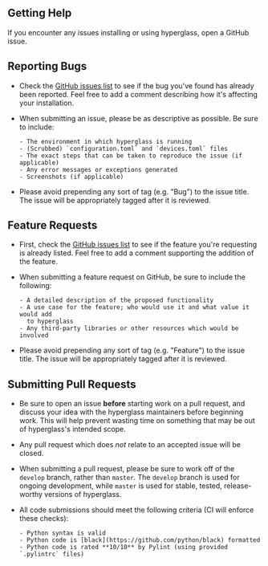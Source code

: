 ## Getting Help

If you encounter any issues installing or using hyperglass, open a GitHub issue.

## Reporting Bugs

-   Check the [GitHub issues list](https://github.com/checktheroads/hyperglass/issues)
    to see if the bug you've found has already been reported. Feel free to add a comment describing how it's affecting your installation.

-   When submitting an issue, please be as descriptive as possible. Be sure to include:

        - The environment in which hyperglass is running
        - (Scrubbed) `configuration.toml` and `devices.toml` files
        - The exact steps that can be taken to reproduce the issue (if applicable)
        - Any error messages or exceptions generated
        - Screenshots (if applicable)

-   Please avoid prepending any sort of tag (e.g. "Bug") to the issue title. The issue will be appropriately tagged after it is reviewed.

## Feature Requests

-   First, check the [GitHub issues list](https://github.com/checktheroads/hyperglass/issues) to see if the feature you're requesting is already listed. Feel free to add a comment supporting the addition of the feature.

-   When submitting a feature request on GitHub, be sure to include the
    following:

        - A detailed description of the proposed functionality
        - A use case for the feature; who would use it and what value it would add
          to hyperglass
        - Any third-party libraries or other resources which would be involved

-   Please avoid prepending any sort of tag (e.g. "Feature") to the issue title. The issue will be appropriately tagged after it is reviewed.

## Submitting Pull Requests

-   Be sure to open an issue **before** starting work on a pull request, and discuss your idea with the hyperglass maintainers before beginning work. This will help prevent wasting time on something that may be out of hyperglass's intended scope.

-   Any pull request which does _not_ relate to an accepted issue will be closed.

-   When submitting a pull request, please be sure to work off of the `develop` branch, rather than `master`. The `develop` branch is used for ongoing development, while `master` is used for stable, tested, release-worthy versions of hyperglass.

-   All code submissions should meet the following criteria (CI will enforce
    these checks):

        - Python syntax is valid
        - Python code is [black](https://github.com/python/black) formatted
        - Python code is rated **10/10** by Pylint (using provided `.pylintrc` files)
